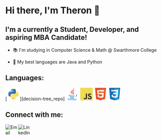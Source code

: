 # Hi there, I'm Theron 👋

## I'm a currently a Student, Developer, and aspiring MBA Candidate!

- 📚 I'm studying in Computer Science & Math @ Swarthmore College

- 🔭 My best languages are Java and Python


## Languages:
[<img alt="Python" width="40" src="https://raw.githubusercontent.com/devicons/devicon/0d6c64dbbf311879f7d563bfc3ccf559f9ed111c/icons/python/python-original.svg">][decision-tree_repo]
<img alt="Java" width="40" src="https://raw.githubusercontent.com/devicons/devicon/0d6c64dbbf311879f7d563bfc3ccf559f9ed111c/icons/java/java-original.svg">
<img alt="JavaScript" width="40" src="https://raw.githubusercontent.com/devicons/devicon/master/icons/javascript/javascript-original.svg">
<img alt="HTML5" width="40" src="https://raw.githubusercontent.com/devicons/devicon/master/icons/html5/html5-original.svg">
<img alt="CSS3" width="40" src="https://raw.githubusercontent.com/devicons/devicon/master/icons/css3/css3-original.svg">

## Connect with me:
[<img align="left" alt="Email" width="40px" src="https://cdn.jsdelivr.net/npm/simple-icons@3.4.1/icons/gmail.svg">][email]
[<img align="left" alt="LinkedIn" width="40px" src="https://cdn.jsdelivr.net/npm/simple-icons@v3/icons/linkedin.svg">][linkedin]

[swarthmore]: https://www.swarthmore.edu

[email]: mailto:tmansil1@swarthmore.edu 
[linkedin]: https://www.linkedin.com/in/theron-imanol-mansilla-b47a95175/


